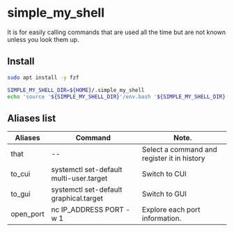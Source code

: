 # simple_my_shell

It is for easily calling commands that are used all the time but are not known unless you look them up.

## Install

```bash
sudo apt install -y fzf

SIMPLE_MY_SHELL_DIR=${HOME}/.simple_my_shell
echo 'source '${SIMPLE_MY_SHELL_DIR}'/env.bash '${SIMPLE_MY_SHELL_DIR}'' >> ${HOME}/.bashrc
```


## Aliases list

| Aliases   | Command                                 | Note.                                       |
| --------- | --------------------------------------- | ------------------------------------------- |
| that      | --                                      | Select a command and register it in history |
| to_cui    | systemctl set-default multi-user.target | Switch to CUI                               |
| to_gui    | systemctl set-default graphical.target  | Switch to GUI                               |
| open_port | nc IP_ADDRESS PORT -w 1                 | Explore each port information.              |


